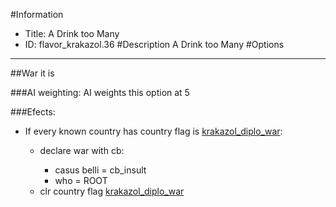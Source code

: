 #Information
 - Title: A Drink too Many
 - ID: flavor_krakazol.36
#Description
A Drink too Many
#Options

___
##War it is

###AI weighting:
AI weights this option at 5


###Efects:<ul><li>If every known country has country flag is [krakazol_diplo_war](../flags/krakazol_diplo_war.md):</li><ul><li>declare war with cb:</li><ul><li>casus belli = cb_insult</li><li>who = ROOT</li></ul><li>clr country flag [krakazol_diplo_war](../flags/krakazol_diplo_war.md)</li></ul></ul>
